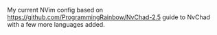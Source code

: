 My current NVim config based on https://github.com/ProgrammingRainbow/NvChad-2.5 guide to NvChad with a few more languages added.
